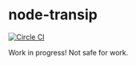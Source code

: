 # node-transip

[![Circle CI](https://circleci.com/gh/DualDev/node-transip.svg?style=svg)](https://circleci.com/gh/DualDev/node-transip)

Work in progress! Not safe for work.
